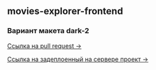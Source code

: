 ## movies-explorer-frontend

### Вариант макета dark-2

[Ссылка на pull request ->](https://github.com/angels132/movies-explorer-frontend/pull/5)

[Ссылка на задеплоенный на сервере проект ->](https://miku.nomoredomainsrocks.ru)
